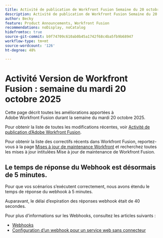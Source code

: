 ```yaml
---
title: Activité de publication de Workfront Fusion Semaine du 20 octobre 2025
description: Activité de publication de Workfront Fusion Semaine du 20 octobre 2025
author: Becky
feature: Product Announcements, Workfront Fusion
recommendations: noDisplay, noCatalog
hidefromtoc: true
source-git-commit: b9f74709c610ab0b45a1742f68c4ba5fb9b68947
workflow-type: tm+mt
source-wordcount: '126'
ht-degree: 48%

---
```


# Activité Version de Workfront Fusion : semaine du mardi 20 octobre 2025

Cette page décrit toutes les améliorations apportées à Adobe Workfront Fusion durant la semaine du mardi 20 octobre 2025.

Pour obtenir la liste de toutes les modifications récentes, voir [Activité de publication d’Adobe Workfront Fusion](/help/workfront-fusion/fusion-product-releases/fusion-release-activity.md).

Pour obtenir la liste des correctifs récents dans Workfront Fusion, reportez-vous à la page [Mises à jour de maintenance Workfront](https://experienceleague.adobe.com/en/docs/workfront-known-issues/releases/current-updates) et recherchez toutes les mises à jour intitulées Mise à jour de maintenance de Workfront Fusion.

<!--

## New Workfront connector now available

To reflect changes made to the Workfront API, we've created a new version of the Workfront connector,

The new connector is labeled as "Workfront," and the previously available connector is labeled as "Workfront (Legacy)."  

The new connector also features the following new functionality:

* A new Get Presigned File URL module
* Server-to-server connections: Now, when creating a connection, you can create a server-to-server connection to connect to a project in the Adobe Developer Console.
* Simplified use of custom forms in modules: Now, you can select which custom form fields load when configuring the Create a record and Read a record modules. In addition, the Search module now loads all custom form fields by default.

We recommend:

* Using the new connector when creating or updating a scenario.
* Upgrading existing modules to the new connector. 

You can automatically upgrade your existing modules to the new connector.

* For instructions on upgrading existing modules, see [Upgrade a Workfront module to a new version](/help/workfront-fusion/manage-scenarios/update-module-to-new-version.md) in the article Upgrade a module to a new version.

* For information on why a new connector is sometimes necessary, see [Overview of APIs in Fusion](/help/workfront-fusion/get-started-with-fusion/understand-fusion/api-overview.md).To ensure that the Workfront Connector meets the evolving needs of its users, we've made some updates:

* For information on the Workfront connector, see [Workfront modules](/help/workfront-fusion/references/apps-and-modules/adobe-connectors/workfront-modules.md).

-->



## Le temps de réponse du Webhook est désormais de 5 minutes.

Pour que vos scénarios s’exécutent correctement, nous avons étendu le temps de réponse du webhook à 5 minutes.

Auparavant, le délai d’expiration des réponses webhook était de 40 secondes.

Pour plus d’informations sur les Webhooks, consultez les articles suivants :

* [Webhooks](/help/workfront-fusion/references/apps-and-modules/universal-connectors/webhooks-updated.md)
* [Configuration d’un webhook pour un service web sans connecteur](/help/workfront-fusion/create-scenarios/add-modules/receive-a-webhook-from-a-web-service.md)



